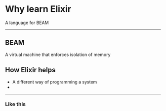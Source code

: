 # Why learn Elixir

A language for BEAM

---

## BEAM

A virtual machine that enforces isolation of memory

## How Elixir helps

 - A different way of programming a system
 - 
 
---

### Like this



